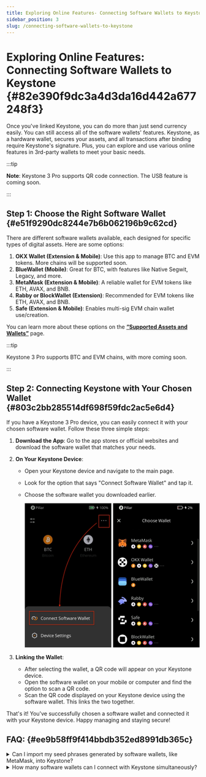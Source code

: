 ```yaml
---
title: Exploring Online Features- Connecting Software Wallets to Keystone
sidebar_position: 3
slug: /connecting-software-wallets-to-keystone
---
```




# Exploring Online Features: Connecting Software Wallets to Keystone {#82e390f9dc3a4d3da16d442a677248f3}


Once you've linked Keystone, you can do more than just send currency easily. You can still access all of the software wallets' features. Keystone, as a hardware wallet, secures your assets, and all transactions after binding require Keystone's signature. Plus, you can explore and use various online features in 3rd-party wallets to meet your basic needs.


:::tip

**Note**: Keystone 3 Pro supports QR code connection. The USB feature is coming soon.

:::




## Step 1: **Choose the Right Software Wallet** {#e51f9290dc8244e7b6b062196b9c62cd}


There are different software wallets available, each designed for specific types of digital assets. Here are some options:

1. **OKX Wallet (Extension & Mobile)**: Use this app to manage BTC and EVM tokens. More chains will be supported soon.
1. **BlueWallet (Mobile)**: Great for BTC, with features like Native Segwit, Legacy, and more.
1. **MetaMask (Extension & Mobile)**: A reliable wallet for EVM tokens like ETH, AVAX, and BNB.
1. **Rabby or BlockWallet (Extension)**: Recommended for EVM tokens like ETH, AVAX, and BNB.
1. **Safe (Extension & Mobile)**: Enables multi-sig EVM chain wallet use/creation.

You can learn more about these options on the [**“Supported Assets and Wallets”**](https://keyst.one/supported-wallets-and-assets) page.


:::tip

Keystone 3 Pro supports BTC and EVM chains, with more coming soon.

:::




## **Step 2: Connecting Keystone with Your Chosen Wallet** {#803c2bb285514df698f59fdc2ac5e6d4}


If you have a Keystone 3 Pro device, you can easily connect it with your chosen software wallet. Follow these three simple steps:

1. **Download the App**: Go to the app stores or official websites and download the software wallet that matches your needs.
1. **On Your Keystone Device**:
	- Open your Keystone device and navigate to the main page.
	- Look for the option that says "Connect Software Wallet" and tap it.
	- Choose the software wallet you downloaded earlier.

		![](./1486912114.jpg)

1. **Linking the Wallet**:
	- After selecting the wallet, a QR code will appear on your Keystone device.
	- Open the software wallet on your mobile or computer and find the option to scan a QR code.
	- Scan the QR code displayed on your Keystone device using the software wallet. This links the two together.

That's it! You've successfully chosen a software wallet and connected it with your Keystone device. Happy managing and staying secure!


## FAQ: {#ee9b58ff9f414bbdb352ed8991db365c}


<details>
  <summary>Can I import my seed phrases generated by software wallets, like MetaMask, into Keystone?</summary>


Yes, technically, you can import seed phrases from software wallets into Keystone. **However, it's essential to prioritize security.** We strongly advise generating your seed phrase offline, as Keystone does. Seed phrases generated by software wallets are created while connected to the internet, which exposes them to potential risks. Even if you import such seed phrases into a hardware wallet like Keystone, these risks cannot be entirely eliminated.



  </details>


<details>
  <summary>How many software wallets can I connect with Keystone simultaneously?</summary>


You can connect with numerous software wallets concurrently.



  </details>

